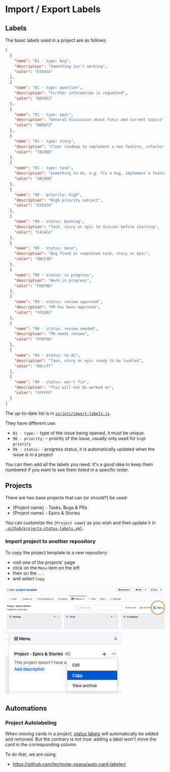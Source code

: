 # Import / Export Labels

## Labels

The basic labels used in a project are as follows:

```json
[
  {
    "name": "01 - type: bug",
    "description": "Something isn't working",
    "color": "E55934"
  },
  {
    "name": "01 - type: question",
    "description": "Further information is requested",
    "color": "D876E3"
  },
  {
    "name": "01 - type: epic",
    "description": "General discussion about futur and current topics",
    "color": "96D6F2"
  },
  {
    "name": "01 - type: story",
    "description": "Clear roadmap to implement a new feature, refactor code, etc.",
    "color": "78CBEE"
  },
  {
    "name": "01 - type: task",
    "description": "Something to do, e.g. fix a bug, implement a feature, add documentation, etc.",
    "color": "5BC0EB"
  },
  {
    "name": "90 - priority: high",
    "description": "High priority subject",
    "color": "E55934"
  },
  {
    "name": "99 - status: backlog",
    "description": "Task, story or epic to discuss before starting",
    "color": "C4C4C4"
  },
  {
    "name": "99 - status: done",
    "description": "Bug fixed or completed task, story or epic",
    "color": "9BC53D"
  },
  {
    "name": "99 - status: in progress",
    "description": "Work in progress",
    "color": "FDEF8D"
  },
  {
    "name": "99 - status: review approved",
    "description": "PR has been approved",
    "color": "FFCD03"
  },
  {
    "name": "99 - status: review needed",
    "description": "PR needs review",
    "color": "FFDF5B"
  },
  {
    "name": "99 - status: to do",
    "description": "Task, story or epic ready to be tackled",
    "color": "00ccff"
  },
  {
    "name": "99 - status: won't fix",
    "description": "This will not be worked on",
    "color": "FFFFFF"
  }
]
```

The up-to-date list is in [`scripts/import-labels.js`](./scripts/import-labels.js).

They have different use:

- `01 - type:` - type of the issue being opened, it must be unique
- `90 - priority:` - priority of the issue, usually only used for `high priority`
- `99 - status:` - progress status, it is automatically updated when the issue is in a project

You can then add all the labels you need. It's a good idea to keep them numbered if you want to see them listed in a specific order.

## Projects

There are two base projects that can (or should?) be used:

- {Project name} - Tasks, Bugs & PRs
- {Project name} - Epics & Stories

You can customize the `{Project name}` as you wish and then update it in [`.github/projects-status-labels.yml`](.github/projects-status-labels.yml).

### Import project to another repository

To copy the project template to a new repository:

- visit one of the projects' page
- click on the `Menu` item on the left
- then on the `...`
- and select `Copy`

![](.github/img/project-menu-item.png)
![](.github/img/project-menu-copy.png)

## Automations

### Project Autolabeling

When moving cards in a project, [status labels](#labels) will automatically be added and removed. But the contrary is not true: adding a label won't move the card in the corresponding column.

To do that, we are using:

- https://github.com/technote-space/auto-card-labeler/
